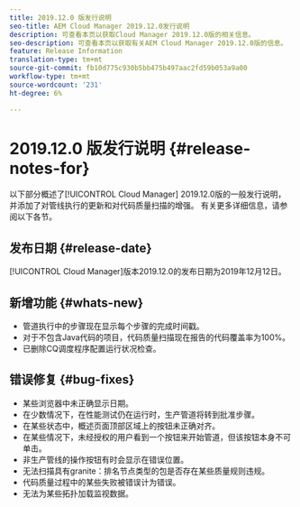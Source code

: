 ```yaml
---
title: 2019.12.0 版发行说明
seo-title: AEM Cloud Manager 2019.12.0发行说明
description: 可查看本页以获取Cloud Manager 2019.12.0版的相关信息。
seo-description: 可查看本页以获取有关AEM Cloud Manager 2019.12.0版的信息。
feature: Release Information
translation-type: tm+mt
source-git-commit: fb10d775c930b5bb475b497aac2fd59b053a9a00
workflow-type: tm+mt
source-wordcount: '231'
ht-degree: 6%

---
```



# 2019.12.0 版发行说明 {#release-notes-for}

以下部分概述了[!UICONTROL Cloud Manager] 2019.12.0版的一般发行说明，并添加了对管线执行的更新和对代码质量扫描的增强。
有关更多详细信息，请参阅以下各节。

## 发布日期 {#release-date}

[!UICONTROL Cloud Manager]版本2019.12.0的发布日期为2019年12月12日。

## 新增功能 {#whats-new}

* 管道执行中的步骤现在显示每个步骤的完成时间戳。
* 对于不包含Java代码的项目，代码质量扫描现在报告的代码覆盖率为100%。
* 已删除CQ调度程序配置运行状况检查。

## 错误修复 {#bug-fixes}

* 某些浏览器中未正确显示日期。
* 在少数情况下，在性能测试仍在运行时，生产管道将转到批准步骤。
* 在某些状态中，概述页面顶部区域上的按钮未正确对齐。
* 在某些情况下，未经授权的用户看到一个按钮来开始管道，但该按钮本身不可单击。
* 非生产管线的操作按钮有时会显示在错误位置。
* 无法扫描具有granite：排名节点类型的包是否存在某些质量规则违规。
* 代码质量过程中的某些失败被错误计为错误。
* 无法为某些拓扑加载监视数据。

